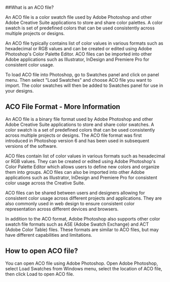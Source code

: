 ##What is an ACO file?

An ACO file is a color swatch file used by Adobe Photoshop and other Adobe Creative Suite applications to store and share color palettes. A color swatch is set of predefined colors that can be used consistently across multiple projects or designs.

An ACO file typically contains list of color values in various formats such as hexadecimal or RGB values and can be created or edited using Adobe Photoshop's Color Palette Editor. ACO files can be imported into other Adobe applications such as Illustrator, InDesign and Premiere Pro for consistent color usage.

To load ACO file into Photoshop, go to Swatches panel and click on panel menu. Then select "Load Swatches" and choose ACO file you want to import. The color swatches will then be added to Swatches panel for use in your designs.

## ACO File Format - More Information

An ACO file is a binary file format used by Adobe Photoshop and other Adobe Creative Suite applications to store and share color swatches. A color swatch is a set of predefined colors that can be used consistently across multiple projects or designs. The ACO file format was first introduced in Photoshop version 6 and has been used in subsequent versions of the software.

ACO files contain list of color values in various formats such as hexadecimal or RGB values. They can be created or edited using Adobe Photoshop's Color Palette Editor which allows users to define new colors and organize them into groups. ACO files can also be imported into other Adobe applications such as Illustrator, InDesign and Premiere Pro for consistent color usage across the Creative Suite.

ACO files can be shared between users and designers allowing for consistent color usage across different projects and applications. They are also commonly used in web design to ensure consistent color representation across different devices and browsers.

In addition to the ACO format, Adobe Photoshop also supports other color swatch file formats such as ASE (Adobe Swatch Exchange) and ACT (Adobe Color Table) files. These formats are similar to ACO files, but may have different capabilities and limitations.

## How to open ACO file?

You can open ACO file using Adobe Photoshop. Open Adobe Photoshop, select Load Swatches from Windows menu, select the location of ACO file, then click Load to open ACO file.

